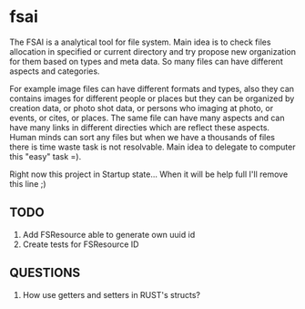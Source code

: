 # fsai #

The FSAI is a analytical tool for file system. Main idea is to check files allocation in specified
or current directory and try propose new organization for them based on types and meta data. 
So many files can have different aspects and categories. 

For example image files can have different formats and types, also they can contains images for 
different people or places but they can be organized by creation data, or photo shot data, 
or persons who imaging at photo, or events, or cites, or places. 
The same file can have many aspects and can have many links in different directies which are reflect 
these aspects. Human minds can sort any files but when we have a thousands of 
files there is time waste task is not resolvable. Main idea to delegate to computer this "easy" task =).

Right now this project in Startup state... When it will be help full I'll remove this line ;)

## TODO ##

1. Add FSResource able to generate own uuid id 
2. Create tests for FSResource ID

## QUESTIONS ##

1. How use getters and setters in RUST's structs?
